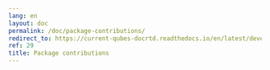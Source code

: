 ```yaml
---
lang: en
layout: doc
permalink: /doc/package-contributions/
redirect_to: https://current-qubes-docrtd.readthedocs.io/en/latest/developer/general/package-contributions.html
ref: 29
title: Package contributions
---
```

